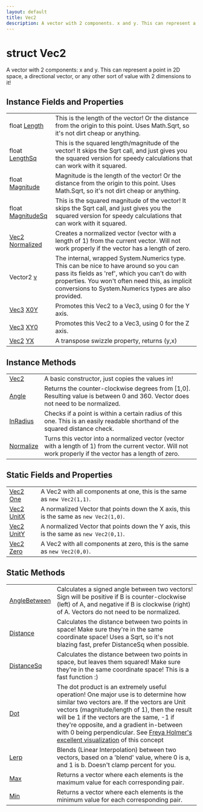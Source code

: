 ```yaml
---
layout: default
title: Vec2
description: A vector with 2 components. x and y. This can represent a point in 2D space, a directional vector, or any other sort of value with 2 dimensions to it!
---
```

# struct Vec2

A vector with 2 components: x and y. This can represent a
point in 2D space, a directional vector, or any other sort of value
with 2 dimensions to it!


## Instance Fields and Properties

|  |  |
|--|--|
|float [Length]({{site.url}}/Pages/Reference/Vec2/Length.html)|This is the length of the vector! Or the distance from the origin to this point. Uses Math.Sqrt, so it's not dirt cheap or anything.|
|float [LengthSq]({{site.url}}/Pages/Reference/Vec2/LengthSq.html)|This is the squared length/magnitude of the vector! It skips the Sqrt call, and just gives you the squared version for speedy calculations that can work with it squared.|
|float [Magnitude]({{site.url}}/Pages/Reference/Vec2/Magnitude.html)|Magnitude is the length of the vector! Or the distance from the origin to this point. Uses Math.Sqrt, so it's not dirt cheap or anything.|
|float [MagnitudeSq]({{site.url}}/Pages/Reference/Vec2/MagnitudeSq.html)|This is the squared magnitude of the vector! It skips the Sqrt call, and just gives you the squared version for speedy calculations that can work with it squared.|
|[Vec2]({{site.url}}/Pages/Reference/Vec2.html) [Normalized]({{site.url}}/Pages/Reference/Vec2/Normalized.html)|Creates a normalized vector (vector with a length of 1) from the current vector. Will not work properly if the vector has a length of zero.|
|Vector2 [v]({{site.url}}/Pages/Reference/Vec2/v.html)|The internal, wrapped System.Numerics type. This can be nice to have around so you can pass its fields as 'ref', which you can't do with properties. You won't often need this, as implicit conversions to System.Numerics types are also provided.|
|[Vec3]({{site.url}}/Pages/Reference/Vec3.html) [X0Y]({{site.url}}/Pages/Reference/Vec2/X0Y.html)|Promotes this Vec2 to a Vec3, using 0 for the Y axis.|
|[Vec3]({{site.url}}/Pages/Reference/Vec3.html) [XY0]({{site.url}}/Pages/Reference/Vec2/XY0.html)|Promotes this Vec2 to a Vec3, using 0 for the Z axis.|
|[Vec2]({{site.url}}/Pages/Reference/Vec2.html) [YX]({{site.url}}/Pages/Reference/Vec2/YX.html)|A transpose swizzle property, returns (y,x)|


## Instance Methods

|  |  |
|--|--|
|[Vec2]({{site.url}}/Pages/Reference/Vec2/Vec2.html)|A basic constructor, just copies the values in!|
|[Angle]({{site.url}}/Pages/Reference/Vec2/Angle.html)|Returns the counter-clockwise degrees from [1,0]. Resulting value is between 0 and 360. Vector does not need to be normalized.|
|[InRadius]({{site.url}}/Pages/Reference/Vec2/InRadius.html)|Checks if a point is within a certain radius of this one. This is an easily readable shorthand of the squared distance check.|
|[Normalize]({{site.url}}/Pages/Reference/Vec2/Normalize.html)|Turns this vector into a normalized vector (vector with a length of 1) from the current vector. Will not work properly if the vector has a length of zero.|


## Static Fields and Properties

|  |  |
|--|--|
|[Vec2]({{site.url}}/Pages/Reference/Vec2.html) [One]({{site.url}}/Pages/Reference/Vec2/One.html)|A Vec2 with all components at one, this is the same as `new Vec2(1,1)`.|
|[Vec2]({{site.url}}/Pages/Reference/Vec2.html) [UnitX]({{site.url}}/Pages/Reference/Vec2/UnitX.html)|A normalized Vector that points down the X axis, this is the same as `new Vec2(1,0)`.|
|[Vec2]({{site.url}}/Pages/Reference/Vec2.html) [UnitY]({{site.url}}/Pages/Reference/Vec2/UnitY.html)|A normalized Vector that points down the Y axis, this is the same as `new Vec2(0,1)`.|
|[Vec2]({{site.url}}/Pages/Reference/Vec2.html) [Zero]({{site.url}}/Pages/Reference/Vec2/Zero.html)|A Vec2 with all components at zero, this is the same as `new Vec2(0,0)`.|


## Static Methods

|  |  |
|--|--|
|[AngleBetween]({{site.url}}/Pages/Reference/Vec2/AngleBetween.html)|Calculates a signed angle between two vectors! Sign will be positive if B is counter-clockwise (left) of A, and negative if B is clockwise (right) of A. Vectors do not need to be normalized.|
|[Distance]({{site.url}}/Pages/Reference/Vec2/Distance.html)|Calculates the distance between two points in space! Make sure they're in the same coordinate space! Uses a Sqrt, so it's not blazing fast, prefer DistanceSq when possible.|
|[DistanceSq]({{site.url}}/Pages/Reference/Vec2/DistanceSq.html)|Calculates the distance between two points in space, but leaves them squared! Make sure they're in the same coordinate space! This is a fast function :)|
|[Dot]({{site.url}}/Pages/Reference/Vec2/Dot.html)|The dot product is an extremely useful operation! One major use is to determine how similar two vectors are. If the vectors are Unit vectors (magnitude/length of 1), then the result will be 1 if the vectors are the same, -1 if they're opposite, and a gradient in-between with 0 being perpendicular. See [Freya Holmer's excellent visualization](https://twitter.com/FreyaHolmer/status/1200807790580768768) of this concept|
|[Lerp]({{site.url}}/Pages/Reference/Vec2/Lerp.html)|Blends (Linear Interpolation) between two vectors, based on a 'blend' value, where 0 is a, and 1 is b. Doesn't clamp percent for you.|
|[Max]({{site.url}}/Pages/Reference/Vec2/Max.html)|Returns a vector where each elements is the maximum value for each corresponding pair.|
|[Min]({{site.url}}/Pages/Reference/Vec2/Min.html)|Returns a vector where each elements is the minimum value for each corresponding pair.|

